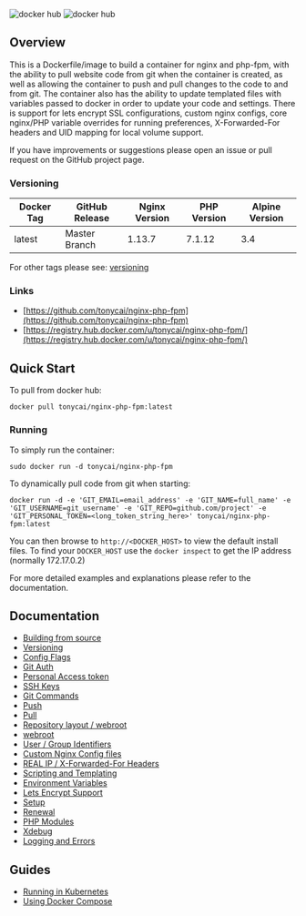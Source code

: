 ![docker hub](https://img.shields.io/docker/pulls/tonycai/nginx-php-fpm.svg?style=flat-square)
![docker hub](https://img.shields.io/docker/stars/tonycai/nginx-php-fpm.svg?style=flat-square)

## Overview
This is a Dockerfile/image to build a container for nginx and php-fpm, with the ability to pull website code from git when the container is created, as well as allowing the container to push and pull changes to the code to and from git. The container also has the ability to update templated files with variables passed to docker in order to update your code and settings. There is support for lets encrypt SSL configurations, custom nginx configs, core nginx/PHP variable overrides for running preferences, X-Forwarded-For headers and UID mapping for local volume support.

If you have improvements or suggestions please open an issue or pull request on the GitHub project page.

### Versioning
| Docker Tag | GitHub Release | Nginx Version | PHP Version | Alpine Version |
|-----|-------|-----|--------|--------|
| latest | Master Branch |1.13.7 | 7.1.12 | 3.4 |

For other tags please see: [versioning](https://github.com/tonycai/nginx-php-fpm/blob/master/docs/versioning.md)

### Links
- [https://github.com/tonycai/nginx-php-fpm](https://github.com/tonycai/nginx-php-fpm)
- [https://registry.hub.docker.com/u/tonycai/nginx-php-fpm/](https://registry.hub.docker.com/u/tonycai/nginx-php-fpm/)

## Quick Start
To pull from docker hub:
```
docker pull tonycai/nginx-php-fpm:latest
```
### Running
To simply run the container:
```
sudo docker run -d tonycai/nginx-php-fpm
```
To dynamically pull code from git when starting:
```
docker run -d -e 'GIT_EMAIL=email_address' -e 'GIT_NAME=full_name' -e 'GIT_USERNAME=git_username' -e 'GIT_REPO=github.com/project' -e 'GIT_PERSONAL_TOKEN=<long_token_string_here>' tonycai/nginx-php-fpm:latest
```

You can then browse to ```http://<DOCKER_HOST>``` to view the default install files. To find your ```DOCKER_HOST``` use the ```docker inspect``` to get the IP address (normally 172.17.0.2)

For more detailed examples and explanations please refer to the documentation.
## Documentation

- [Building from source](https://github.com/tonycai/nginx-php-fpm/blob/master/docs/building.md)
- [Versioning](https://github.com/tonycai/nginx-php-fpm/blob/master/docs/versioning.md)
- [Config Flags](https://github.com/tonycai/nginx-php-fpm/blob/master/docs/config_flags.md)
- [Git Auth](https://github.com/tonycai/nginx-php-fpm/blob/master/docs/git_auth.md)
 - [Personal Access token](https://github.com/tonycai/nginx-php-fpm/blob/master/docs/git_auth.md#personal-access-token)
 - [SSH Keys](https://github.com/tonycai/nginx-php-fpm/blob/master/docs/git_auth.md#ssh-keys)
- [Git Commands](https://github.com/tonycai/nginx-php-fpm/blob/master/docs/git_commands.md)
 - [Push](https://github.com/tonycai/nginx-php-fpm/blob/master/docs/git_commands.md#push-code-to-git)
 - [Pull](https://github.com/tonycai/nginx-php-fpm/blob/master/docs/git_commands.md#pull-code-from-git-refresh)
- [Repository layout / webroot](https://github.com/tonycai/nginx-php-fpm/blob/master/docs/repo_layout.md)
 - [webroot](https://github.com/tonycai/nginx-php-fpm/blob/master/docs/repo_layout.md#src--webroot)
- [User / Group Identifiers](https://github.com/tonycai/nginx-php-fpm/blob/master/docs/UID_GID_Mapping.md)
- [Custom Nginx Config files](https://github.com/tonycai/nginx-php-fpm/blob/master/docs/nginx_configs.md)
 - [REAL IP / X-Forwarded-For Headers](https://github.com/tonycai/nginx-php-fpm/blob/master/docs/nginx_configs.md#real-ip--x-forwarded-for-headers)
- [Scripting and Templating](https://github.com/tonycai/nginx-php-fpm/blob/master/docs/scripting_templating.md)
 - [Environment Variables](https://github.com/tonycai/nginx-php-fpm/blob/master/docs/scripting_templating.md#using-environment-variables--templating)
- [Lets Encrypt Support](https://github.com/tonycai/nginx-php-fpm/blob/master/docs/lets_encrypt.md)
 - [Setup](https://github.com/tonycai/nginx-php-fpm/blob/master/docs/lets_encrypt.md#setup)
 - [Renewal](https://github.com/tonycai/nginx-php-fpm/blob/master/docs/lets_encrypt.md#renewal)
- [PHP Modules](https://github.com/tonycai/nginx-php-fpm/blob/master/docs/php_modules.md)
- [Xdebug](https://github.com/tonycai/nginx-php-fpm/blob/master/docs/xdebug.md)
- [Logging and Errors](https://github.com/tonycai/nginx-php-fpm/blob/master/docs/logs.md)

## Guides
- [Running in Kubernetes](https://github.com/tonycai/nginx-php-fpm/blob/master/docs/guides/kubernetes.md)
- [Using Docker Compose](https://github.com/tonycai/nginx-php-fpm/blob/master/docs/guides/docker_compose.md)
